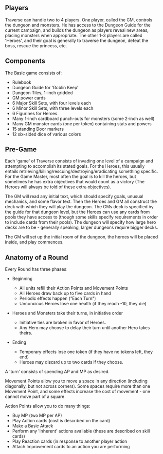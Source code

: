 ## Players

Traverse can handle two to 4 players. One player, called the GM, controls the
dungeon and monsters. He has access to the Dungeon Guide for the current
campaign, and builds the dungeon as players reveal new areas, placing monsters
when appropriate. The other 1-3 players are called 'Heroes', and their goal is
generally to traverse the dungeon, defeat the boss, rescue the princess, etc.

## Components

The Basic game consists of:

* Rulebook
* Dungeon Guide for 'Goblin Keep'
* Dungeon Tiles, 1-inch gridded
* GM power cards
* 6 Major Skill Sets, with four levels each
* 6 Minor Skill Sets, with three levels each
* 6 Figurines for Heroes
* Many 1-inch cardboard punch-outs for monsters (some 2-inch as well)
* Many GM monster cards (one per token) containing stats and powers
* 15 standing Door markers
* 12 six-sided dice of various colors

## Pre-Game

Each 'game' of Traverse consists of invading one level of a campaign and attempting
to accomplish its stated goals. For the Heroes, this usually entails
retrieving/killing/rescuing/destroying/eradicating something specific. For the
Game Master, most often the goal is to kill the heroes, but sometimes he has
extra objectives that would count as a victory (The Heroes will always be told
of these extra objectives).

The GM will read any initial text, which should specify goals, unusual mechanics,
and some flavor text. Then the Heroes and GM all construct the deck with
which they will play the dungeon. The GMs deck is specified by the guide
for that dungeon level, but the Heroes can use any cards from pools they
have access to (though some skills specify requirements in order to include
cards from their pools). The dungeon will specify how large hero decks are
to be - generally speaking, larger dungeons require bigger decks.

The GM will set up the initial room of the dungeon, the heroes will be
placed inside, and play commences.

## Anatomy of a Round

Every Round has three phases:

* Beginning
  * All units refill their Action Points and Movement Points
  * All Heroes draw back up to five cards in hand
  * Periodic effects happen ("Each Turn")
  * Unconcious Heroes lose one health (if they reach -10, they die)

* Heroes and Monsters take their turns, in initiative order
  * Initiative ties are broken in favor of Heroes.
  * Any Hero may choose to delay their turn until another Hero takes theirs.

* Ending
  * Temporary effects lose one token (if they have no tokens left, they end)
  * Heroes may discard up to two cards if they choose.

A 'turn' consists of spending AP and MP as desired.

Movement Points allow you to move a space in any direction (including diagonally,
but not across corners). Some spaces require more than one Movement Point, and
some effects increase the cost of movement - one cannot move part of a square.

Action Points allow you to do many things:

* Buy MP (two MP per AP)
* Play Action cards (cost is described on the card)
* Make a Basic Attack
* Perform any 'Inherent' actions available
  (these are described on skill cards)
* Play Reaction cards (in response to another player action
* Attach Improvement cards to an action you are performing
